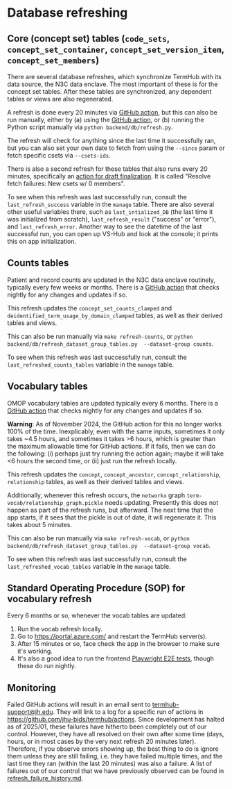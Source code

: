 # Database refreshing
## Core (concept set) tables (`code_sets`, `concept_set_container`, `concept_set_version_item`, `concept_set_members`)
There are several database refreshes, which synchronize TermHub with its data source, the N3C data enclave. The most 
important of these is for the concept set tables. After these tables are synchronized, any dependent tables or views 
are also regenerated.

A refresh is done every 20 minutes via [GitHub action](
https://github.com/jhu-bids/TermHub/actions/workflows/db_refresh.yml), 
but this can also be run manually, either by (a) using the [GitHub action](https://github.com/jhu-bids/TermHub/actions/workflows/db_refresh.yml), or (b) running the Python script 
manually via `python backend/db/refresh.py`.

The refresh will check for anything since the last time it successfully ran, but you can also set your own date to 
fetch from using the `--since` param or fetch specific csets via `--csets-ids`.

There is also a second refresh for these tables that also runs every 20 minutes, specifically an [action for draft 
finalization](https://github.com/jhu-bids/TermHub/actions/workflows/resolve_fetch_failures_0_members.yml). It is called 
"Resolve fetch failures: New csets w/ 0 members".

To see when this refresh was last successfully run, consult the `last_refresh_success` variable in the `manage` table. 
There are also several other useful variables there, such as `last_intialized_DB` (the last time it was 
initialized from scratch), `last_refresh_result` ("success" or "error"), and `last_refresh_error`. Another way to see 
the datetime of the last successful run, you can open up VS-Hub and look at the console; it prints this on app 
initialization. 

## Counts tables
Patient and record counts are updated in the N3C data enclave routinely, typically every few weeks or months. There is 
a [GitHub action](https://github.com/jhu-bids/TermHub/actions/workflows/refresh_counts.yml) that checks nightly for 
any changes and updates if so.

This refresh updates the `concept_set_counts_clamped` and `deidentified_term_usage_by_domain_clamped` tables, as well 
as their derived tables and views.

This can also be run manually via `make refresh-counts`, or `python backend/db/refresh_dataset_group_tables.py 
--dataset-group counts`.

To see when this refresh was last successfully run, consult the `last_refreshed_counts_tables` variable in the `manage` 
table.

## Vocabulary tables
OMOP vocabulary tables are updated typically every 6 months. There is 
a [GitHub action](https://github.com/jhu-bids/TermHub/actions/workflows/refresh_voc.yml) that checks nightly for 
any changes and updates if so. 

**Warning**: As of November 2024, the GitHub action for this no longer works 100% of the time. Inexplicably, even with 
the same inputs, sometimes it only takes ~4.5 hours, and sometimes it takes >6 hours, which is greater than the maximum 
allowable time for GitHub actions. If it fails, then we can do the following: (i) perhaps just try running the action 
again; maybe it will take <6 hours the second time, or (ii) just run the refresh locally. 

This refresh updates the `concept`, `concept_ancestor`, `concept_relationship`, `relationship` tables, as well 
as their derived tables and views.

Additionally, whenever this refresh occurs, the `networkx` graph `term-vocab/relationship_graph.pickle` needs updating. 
Presently this does not happen as part of the refresh runs, but afterward. The next time that the app starts, if it 
sees that the pickle is out of date, it will regenerate it. This takes about 5 minutes.

This can also be run manually via `make refresh-vocab`, or `python backend/db/refresh_dataset_group_tables.py 
--dataset-group vocab`.

To see when this refresh was last successfully run, consult the `last_refreshed_vocab_tables` variable in the `manage` 
table.

## Standard Operating Procedure (SOP) for vocabulary refresh
Every 6 months or so, whenever the vocab tables are updated:
1. Run the vocab refresh locally.
2. Go to https://portal.azure.com/ and restart the TermHub server(s).
3. After 15 minutes or so, face check the app in the browser to make sure it's working.
4. It's also a good idea to run the frontend [Playwright E2E tests](https://github.com/jhu-bids/termhub/actions), 
though these do run nightly.

## Monitoring
Failed GitHub actions will result in an email sent to termhub-support@jh.edu. They will link to a log for a specific run
of actions in https://github.com/jhu-bids/termhub/actions. Since development has halted as of 2025/01, these failures 
have hitherto been completely out of our control. However, they have all resolved on their own after some time (days, 
hours, or in most cases by the very next refresh 20 minutes later). Therefore, if you observe errors showing up, the 
best thing to do is ignore them unless they are still failing, i.e. they have failed multiple times, and the last time 
they ran (within the last 20 minutes) was also a failure. A list of failures out of our control that we have previously 
observed can be found in [refresh_failure_history.md](refresh_failure_history.md). 
